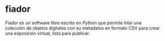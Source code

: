 # fiador
Fiador es un software libre escrito en Python que permite hilar una colección de objetos digitales con su metadatos en formato CSV para crear una exposición virtual, lista para publicar.
